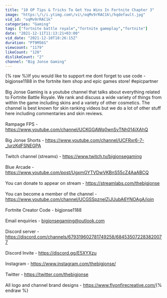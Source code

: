 ```yaml
---
title: "10 OP Tips & Tricks To Get You Wins In Fortnite Chapter 3"
image: "https:\/\/i.ytimg.com\/vi\/oqMv9rRAC1k\/hqdefault.jpg"
vid_id: "oqMv9rRAC1k"
categories: "Gaming"
tags: ["fortnite battle royale","fortnite gameplay","fortnite"]
date: "2021-12-11T11:13:21+03:00"
vid_date: "2021-12-10T18:26:15Z"
duration: "PT9M56S"
viewcount: "1179"
likeCount: "120"
dislikeCount: "2"
channel: "Big Jonse Gaming"
---
```

{% raw %}If you would like to support me dont forget to use code - bigjonse1188 in the fortnite item shop and epic games store! #epicpartner<br /><br />Big Jonse Gaming is a youtube channel that talks about everything related to Fortnite Battle Royale.  We rank and discuss a wide variety of things from within the game including skins and a variety of other cosmetics.  The channel is best known for skin ranking videos but we do a lot of other stuff here including commentaries and skin reviews.<br /><br />Rampage FPS - <a rel="nofollow" target="blank" href="https://www.youtube.com/channel/UCKGGAWq0wnSvTNh014iXAhQ">https://www.youtube.com/channel/UCKGGAWq0wnSvTNh014iXAhQ</a><br /><br />Big Jonse Shorts - <a rel="nofollow" target="blank" href="https://www.youtube.com/channel/UCFRxr6-7-_lurzKdFSNEGPA">https://www.youtube.com/channel/UCFRxr6-7-_lurzKdFSNEGPA</a><br /><br />Twitch channel (streams) - <a rel="nofollow" target="blank" href="https://www.twitch.tv/bigjonsegaming">https://www.twitch.tv/bigjonsegaming</a><br /><br />Blue Arcade - <a rel="nofollow" target="blank" href="https://www.youtube.com/post/UgxmGYTVDwVKBnS55cZ4AaABCQ">https://www.youtube.com/post/UgxmGYTVDwVKBnS55cZ4AaABCQ</a><br /><br />You can donate to appear on stream - <a rel="nofollow" target="blank" href="https://streamlabs.com/thebigjonse">https://streamlabs.com/thebigjonse</a><br /><br />You can become a member of the channel - <a rel="nofollow" target="blank" href="https://www.youtube.com/channel/UCGSSpznelZjJUubA6YNOAgA/join">https://www.youtube.com/channel/UCGSSpznelZjJUubA6YNOAgA/join</a><br /><br />Fortnite Creator Code - bigjonse1188<br /><br />Email enquiries - bigjonsegaming@outlook.com<br /><br />Discord server - <a rel="nofollow" target="blank" href="https://discord.com/channels/679319602781749258/684535072283820077">https://discord.com/channels/679319602781749258/684535072283820077</a><br /><br />Discord Invite - <a rel="nofollow" target="blank" href="https://discord.gg/E5XYXzu">https://discord.gg/E5XYXzu</a><br /><br />Instagram - <a rel="nofollow" target="blank" href="https://www.instagram.com/thebigjonse/">https://www.instagram.com/thebigjonse/</a><br /><br />Twitter - <a rel="nofollow" target="blank" href="https://twitter.com/thebigjonse">https://twitter.com/thebigjonse</a><br /><br />All logo and channel brand designs - <a rel="nofollow" target="blank" href="https://www.flyonfirecreative.com/">https://www.flyonfirecreative.com/</a>{% endraw %}
